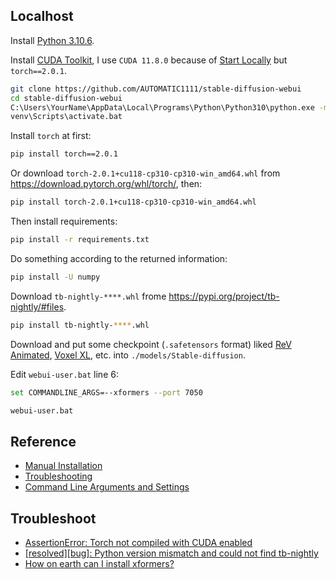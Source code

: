 ## Localhost

Install [Python 3.10.6](https://www.python.org/downloads/release/python-3106/).

Install [CUDA Toolkit](https://developer.nvidia.com/cuda-toolkit), I use `CUDA 11.8.0` because of [Start Locally](https://pytorch.org/get-started/locally/) but `torch==2.0.1`.

```sh
git clone https://github.com/AUTOMATIC1111/stable-diffusion-webui
cd stable-diffusion-webui
C:\Users\YourName\AppData\Local\Programs\Python\Python310\python.exe -m venv venv
venv\Scripts\activate.bat
```

Install `torch` at first:

```sh
pip install torch==2.0.1
```

Or download `torch-2.0.1+cu118-cp310-cp310-win_amd64.whl` from https://download.pytorch.org/whl/torch/, then:

```sh
pip install torch-2.0.1+cu118-cp310-cp310-win_amd64.whl
```

Then install requirements:

```sh
pip install -r requirements.txt
```

Do something according to the returned information:

```sh
pip install -U numpy
```

Download `tb-nightly-****.whl` frome https://pypi.org/project/tb-nightly/#files.

```sh
pip install tb-nightly-****.whl
```

Download and put some checkpoint (`.safetensors` format) liked [ReV Animated](https://civitai.com/images/1433368), [Voxel XL](https://civitai.com/images/1829332), etc. into `./models/Stable-diffusion`.

Edit `webui-user.bat` line 6:

```sh
set COMMANDLINE_ARGS=--xformers --port 7050
```

```sh
webui-user.bat
```

## Reference

- [Manual Installation](https://github.com/AUTOMATIC1111/stable-diffusion-webui/wiki/Install-and-Run-on-NVidia-GPUs#manual-installation)
- [Troubleshooting](https://github.com/AUTOMATIC1111/stable-diffusion-webui/wiki/Troubleshooting)
- [Command Line Arguments and Settings](https://github.com/AUTOMATIC1111/stable-diffusion-webui/wiki/Command-Line-Arguments-and-Settings)

## Troubleshoot

- [AssertionError: Torch not compiled with CUDA enabled](https://github.com/pytorch/pytorch/issues/30664)
- [[resolved][bug]: Python version mismatch and could not find tb-nightly](https://github.com/invoke-ai/InvokeAI/issues/3560#issuecomment-1689474997)
- [How on earth can I install xformers?](https://github.com/AUTOMATIC1111/stable-diffusion-webui/discussions/9802#discussioncomment-5894895)